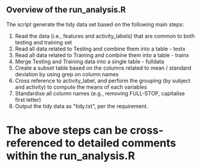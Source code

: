 ## Overview of the run_analysis.R

The script generate the tidy data set based on the following main steps:

1. Read the data (i.e., features and activity_labels) that are common to both testing and training set
2. Read all data related to Testing and combine them into a table - testx
3. Read all data related to Training and combine them into a table - trainx
4. Merge Testing and Training data into a single table - fulldata
5. Create a subset table based on the columns related to mean / standard deviation by using grep on column names
6. Cross reference to activity_label, and perform the grouping (by subject and activity) to compute the means of each variables
7. Standardise all column names (e.g., removing FULL-STOP, capitalise first letter)
8. Output the tidy data as "tidy.txt", per the requirement.

# The above steps can be cross-referenced to detailed comments within the run_analysis.R